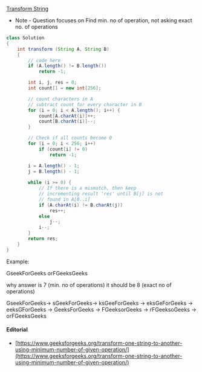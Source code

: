 [Transform String](https://practice.geeksforgeeks.org/problems/transform-string5648/1)

* Note - Question focuses on Find min. no of operation, not asking exact no. of operations 

```java
class Solution
{
    int transform (String A, String B)
    {
        // code here
        if (A.length() != B.length())
			return -1;

		int i, j, res = 0;
		int count[] = new int[256];

		// count characters in A
		// subtract count for every character in B
		for (i = 0; i < A.length(); i++) {
			count[A.charAt(i)]++;
			count[B.charAt(i)]--;
		}

		// Check if all counts become 0
		for (i = 0; i < 256; i++)
			if (count[i] != 0)
				return -1;

		i = A.length() - 1;
		j = B.length() - 1;
		
		while (i >= 0) {
			// If there is a mismatch, then keep
			// incrementing result 'res' until B[j] is not
			// found in A[0..i]
			if (A.charAt(i) != B.charAt(j))
				res++;
			else
				j--;
			i--;
		}
		return res;
    }
}
```

Example:

GseekForGeeks orFGeeksGeeks

why answer is 7 (min. no of operations)
it should be 8 (exact no of operations)

GseekForGeeks-> sGeekForGeeks-> ksGeeForGeeks -> eksGeForGeeks -> eeksGForGeeks -> GeeksForGeeks -> FGeeksorGeeks -> rFGeeksoGeeks -> orFGeeksGeeks


#### Editorial
* [https://www.geeksforgeeks.org/transform-one-string-to-another-using-minimum-number-of-given-operation/](https://www.geeksforgeeks.org/transform-one-string-to-another-using-minimum-number-of-given-operation/)